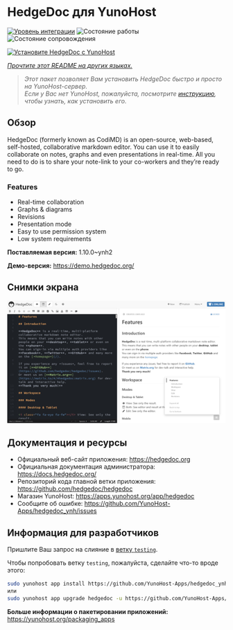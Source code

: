 <!--
Важно: этот README был автоматически сгенерирован <https://github.com/YunoHost/apps/tree/master/tools/readme_generator>
Он НЕ ДОЛЖЕН редактироваться вручную.
-->

# HedgeDoc для YunoHost

[![Уровень интеграции](https://apps.yunohost.org/badge/integration/hedgedoc)](https://ci-apps.yunohost.org/ci/apps/hedgedoc/)
![Состояние работы](https://apps.yunohost.org/badge/state/hedgedoc)
![Состояние сопровождения](https://apps.yunohost.org/badge/maintained/hedgedoc)

[![Установите HedgeDoc с YunoHost](https://install-app.yunohost.org/install-with-yunohost.svg)](https://install-app.yunohost.org/?app=hedgedoc)

*[Прочтите этот README на других языках.](./ALL_README.md)*

> *Этот пакет позволяет Вам установить HedgeDoc быстро и просто на YunoHost-сервер.*  
> *Если у Вас нет YunoHost, пожалуйста, посмотрите [инструкцию](https://yunohost.org/install), чтобы узнать, как установить его.*

## Обзор

HedgeDoc (formerly known as CodiMD) is an open-source, web-based, self-hosted, collaborative markdown editor.
You can use it to easily collaborate on notes, graphs and even presentations in real-time. All you need to do is to share your note-link to your co-workers and they’re ready to go.

### Features

- Real-time collaboration
- Graphs & diagrams
- Revisions
- Presentation mode
- Easy to use permission system
- Low system requirements


**Поставляемая версия:** 1.10.0~ynh2

**Демо-версия:** <https://demo.hedgedoc.org/>

## Снимки экрана

![Снимок экрана HedgeDoc](./doc/screenshots/screenshot.png)

## Документация и ресурсы

- Официальный веб-сайт приложения: <https://hedgedoc.org>
- Официальная документация администратора: <https://docs.hedgedoc.org/>
- Репозиторий кода главной ветки приложения: <https://github.com/hedgedoc/hedgedoc>
- Магазин YunoHost: <https://apps.yunohost.org/app/hedgedoc>
- Сообщите об ошибке: <https://github.com/YunoHost-Apps/hedgedoc_ynh/issues>

## Информация для разработчиков

Пришлите Ваш запрос на слияние в [ветку `testing`](https://github.com/YunoHost-Apps/hedgedoc_ynh/tree/testing).

Чтобы попробовать ветку `testing`, пожалуйста, сделайте что-то вроде этого:

```bash
sudo yunohost app install https://github.com/YunoHost-Apps/hedgedoc_ynh/tree/testing --debug
или
sudo yunohost app upgrade hedgedoc -u https://github.com/YunoHost-Apps/hedgedoc_ynh/tree/testing --debug
```

**Больше информации о пакетировании приложений:** <https://yunohost.org/packaging_apps>
